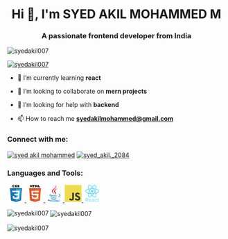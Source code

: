 <h1 align="center">Hi 👋, I'm SYED AKIL MOHAMMED M</h1>
<h3 align="center">A passionate frontend developer from India</h3>

<p align="left"> <img src="https://komarev.com/ghpvc/?username=syedakil007&label=Profile%20views&color=0e75b6&style=flat" alt="syedakil007" /> </p>

<p align="left"> <a href="https://github.com/ryo-ma/github-profile-trophy"><img src="https://github-profile-trophy.vercel.app/?username=syedakil007" alt="syedakil007" /></a> </p>

- 🌱 I’m currently learning **react**

- 👯 I’m looking to collaborate on **mern projects**

- 🤝 I’m looking for help with **backend**

- 📫 How to reach me **syedakilmohammed@gmail.com**

<h3 align="left">Connect with me:</h3>
<p align="left">
<a href="https://linkedin.com/in/syed akil mohammed" target="blank"><img align="center" src="https://raw.githubusercontent.com/rahuldkjain/github-profile-readme-generator/master/src/images/icons/Social/linked-in-alt.svg" alt="syed akil mohammed" height="30" width="40" /></a>
<a href="https://instagram.com/syed_akil._2084" target="blank"><img align="center" src="https://raw.githubusercontent.com/rahuldkjain/github-profile-readme-generator/master/src/images/icons/Social/instagram.svg" alt="syed_akil._2084" height="30" width="40" /></a>
</p>

<h3 align="left">Languages and Tools:</h3>
<p align="left"> <a href="https://www.w3schools.com/css/" target="_blank" rel="noreferrer"> <img src="https://raw.githubusercontent.com/devicons/devicon/master/icons/css3/css3-original-wordmark.svg" alt="css3" width="40" height="40"/> </a> <a href="https://www.w3.org/html/" target="_blank" rel="noreferrer"> <img src="https://raw.githubusercontent.com/devicons/devicon/master/icons/html5/html5-original-wordmark.svg" alt="html5" width="40" height="40"/> </a> <a href="https://www.java.com" target="_blank" rel="noreferrer"> <img src="https://raw.githubusercontent.com/devicons/devicon/master/icons/java/java-original.svg" alt="java" width="40" height="40"/> </a> <a href="https://developer.mozilla.org/en-US/docs/Web/JavaScript" target="_blank" rel="noreferrer"> <img src="https://raw.githubusercontent.com/devicons/devicon/master/icons/javascript/javascript-original.svg" alt="javascript" width="40" height="40"/> </a> <a href="https://reactjs.org/" target="_blank" rel="noreferrer"> <img src="https://raw.githubusercontent.com/devicons/devicon/master/icons/react/react-original-wordmark.svg" alt="react" width="40" height="40"/> </a> </p>

<p><img align="left" src="https://github-readme-stats.vercel.app/api/top-langs?username=syedakil007&show_icons=true&locale=en&layout=compact" alt="syedakil007" /></p>

<p>&nbsp;<img align="center" src="https://github-readme-stats.vercel.app/api?username=syedakil007&show_icons=true&locale=en" alt="syedakil007" /></p>

<p><img align="center" src="https://github-readme-streak-stats.herokuapp.com/?user=syedakil007&" alt="syedakil007" /></p>
